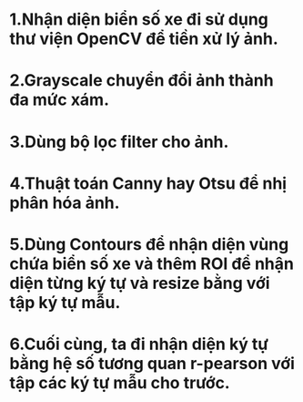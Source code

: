 # 1.Nhận diện biển số xe đi sử dụng thư viện OpenCV để tiền xử lý ảnh.
# 2.Grayscale chuyển đổi ảnh thành đa mức xám.
# 3.Dùng bộ lọc filter cho ảnh.
# 4.Thuật toán Canny hay Otsu để nhị phân hóa ảnh.
# 5.Dùng Contours để nhận diện vùng chứa biển số xe và thêm ROI để nhận diện từng ký tự và resize bằng với tập ký tự mẫu.
# 6.Cuối cùng, ta đi nhận diện ký tự bằng hệ số tương quan r-pearson với tập các ký tự mẫu cho trước.

